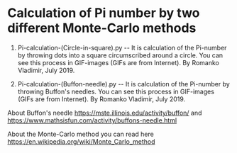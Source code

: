 # Calculation of Pi number by two different Monte-Carlo methods

1) Pi-calculation-(Circle-in-square).py	 -- It is calculation of the Pi-number by throwing dots into a square circumscribed around a circle.
You can see this process in GIF-images (GIFs are from Internet).
By Romanko Vladimir, July 2019.

2) Pi-calculation-(Buffon-needle).py -- It is calculation of the Pi-number by throwing Buffon's needles.
You can see this process in GIF-images (GIFs are from Internet).
By Romanko Vladimir, July 2019.

About Buffon's needle https://mste.illinois.edu/activity/buffon/  and 
https://www.mathsisfun.com/activity/buffons-needle.html 

About the Monte-Carlo method you can read here
https://en.wikipedia.org/wiki/Monte_Carlo_method
